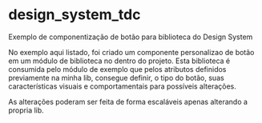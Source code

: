 # design_system_tdc
 Exemplo de componentização de botão para biblioteca do Design System

No exemplo aqui listado, foi criado um componente personalizao de botão em um módulo de biblioteca no dentro do projeto. Esta biblioteca é consumida pelo módulo de exemplo que pelos atributos definidos previamente na minha lib, consegue definir, o tipo do botão, suas características visuais e comportamentais para possíveis alterações.

As alterações poderam ser feita de forma escaláveis apenas alterando a propria lib.
